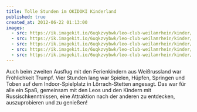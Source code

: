 ```yaml
---
title: Tolle Stunden im OKIDOKI Kinderland
published: true
created_at: 2012-06-22 01:13:00
images:
  - src: https://ik.imagekit.io/6uqkzvybwk/leo-club-weilamrhein/kinder/08-01.jpg
  - src: https://ik.imagekit.io/6uqkzvybwk/leo-club-weilamrhein/kinder/08-02.jpg
  - src: https://ik.imagekit.io/6uqkzvybwk/leo-club-weilamrhein/kinder/08-03.jpg
  - src: https://ik.imagekit.io/6uqkzvybwk/leo-club-weilamrhein/kinder/08-04.jpg
  - src: https://ik.imagekit.io/6uqkzvybwk/leo-club-weilamrhein/kinder/08-05.jpg
---
```


Auch beim zweiten Ausflug mit den Ferienkindern aus Weißrussland war Fröhlichkeit Trumpf. Vier Stunden lang war Spielen, Hüpfen, Springen und Toben auf dem Indoor-Spielplatz in Lörrach-Stetten angesagt. Das war für alle ein Spaß, gemeinsam mit den Leos und den Kindern mit Russischkenntnissen, eine Attraktion nach der anderen zu entdecken, auszuprobieren und zu genießen!
